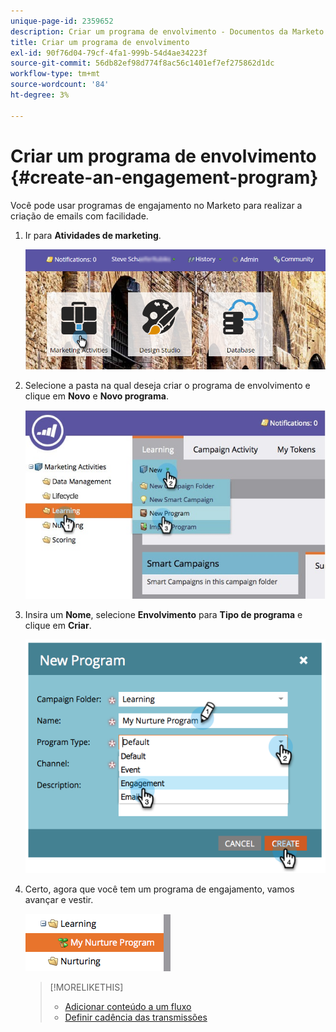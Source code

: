 ```yaml
---
unique-page-id: 2359652
description: Criar um programa de envolvimento - Documentos da Marketo - Documentação do produto
title: Criar um programa de envolvimento
exl-id: 90f76d04-79cf-4fa1-999b-54d4ae34223f
source-git-commit: 56db82ef98d774f8ac56c1401ef7ef275862d1dc
workflow-type: tm+mt
source-wordcount: '84'
ht-degree: 3%

---
```


# Criar um programa de envolvimento {#create-an-engagement-program}

Você pode usar programas de engajamento no Marketo para realizar a criação de emails com facilidade.

1. Ir para **Atividades de marketing**.

   ![](assets/login-marketing-activities.png)

1. Selecione a pasta na qual deseja criar o programa de envolvimento e clique em **Novo** e **Novo programa**.

   ![](assets/newprogramlifecycle.jpg)

1. Insira um **Nome**, selecione **Envolvimento** para **Tipo de programa** e clique em **Criar**.

   ![](assets/image2014-9-15-15-3a35-3a32.png)

1. Certo, agora que você tem um programa de engajamento, vamos avançar e vestir.

   ![](assets/image2014-9-15-15-3a35-3a38.png)

   >[!MORELIKETHIS]
   >
   >* [Adicionar conteúdo a um fluxo](/help/marketo/product-docs/email-marketing/drip-nurturing/creating-an-engagement-program/add-content-to-a-stream.md)
   >* [Definir cadência das transmissões](/help/marketo/product-docs/email-marketing/drip-nurturing/engagement-program-streams/set-stream-cadence.md)

